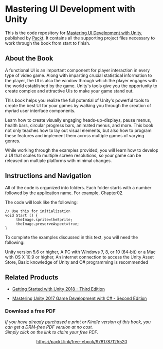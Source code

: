 # Mastering UI Development with Unity
This is the code repository for [Mastering UI Development with Unity](https://www.packtpub.com/game-development/mastering-unity-ui-development?utm_source=github&utm_medium=repository&utm_campaign=9781787125520), published by [Packt](https://www.packtpub.com/?utm_source=github). It contains all the supporting project files necessary to work through the book from start to finish.
## About the Book
A functional UI is an important component for player interaction in every type of video game. Along with imparting crucial statistical information to the player, the UI is also the window through which the player engages with the world established by the game. Unity's tools give you the opportunity to create complex and attractive UIs to make your game stand out.

This book helps you realize the full potential of Unity's powerful tools to create the best UI for your games by walking you through the creation of myriad user interface components.

Learn how to create visually engaging heads-up-displays, pause menus, health bars, circular progress bars, animated menus, and more. This book not only teaches how to lay out visual elements, but also how to program these features and implement them across multiple games of varying genres.

While working through the examples provided, you will learn how to develop a UI that scales to multiple screen resolutions, so your game can be released on multiple platforms with minimal changes.

## Instructions and Navigation
All of the code is organized into folders. Each folder starts with a number followed by the application name. For example, Chapter02.



The code will look like the following:
```
// Use this for initialization
void Start () {
     theImage.sprite=theSprite;
     theImage.preserveAspect=true;
}
```

To complete the examples discussed in this text, you will need the following:

Unity version 5.6 or higher,
A PC with Windows 7, 8, or 10 (64-bit) or a Mac with OS X 10.9 or higher,
An internet connection to access the Unity Asset Store,
Basic knowledge of Unity and C# programming is recommended


## Related Products
* [Getting Started with Unity 2018 - Third Edition](https://www.packtpub.com/game-development/getting-started-unity-2018-third-edition?utm_source=github&utm_medium=repository&utm_campaign=9781788830102)

* [Mastering Unity 2017 Game Development with C# - Second Edition](https://www.packtpub.com/web-development/mastering-unity-2017-game-development-c-second-edition?utm_source=github&utm_medium=repository&utm_campaign=9781788479837)
### Download a free PDF

 <i>If you have already purchased a print or Kindle version of this book, you can get a DRM-free PDF version at no cost.<br>Simply click on the link to claim your free PDF.</i>
<p align="center"> <a href="https://packt.link/free-ebook/9781787125520">https://packt.link/free-ebook/9781787125520 </a> </p>